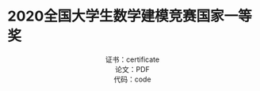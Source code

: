# 2020全国大学生数学建模竞赛国家一等奖

<center>证书：<a herf="certificate.png">certificate</a>

<center>论文：<a  herf="2020Modeling.pdf">PDF</a>

<center>代码：<a SupportFiles.zip>code</a>

   